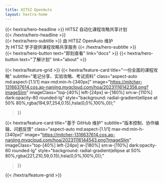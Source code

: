 ```yaml
---
title: HITSZ OpenAuto
layout: hextra-home
---
```


<!-- {{< hextra/hero-badge >}}

  <div class="w-2 h-2 rounded-full bg-primary-400"></div>
  <span> 开源</span>
  {{< icon name="arrow-circle-right" attributes="height=14" >}}
{{< /hextra/hero-badge >}} -->

<div class="mt-6 mb-6">
{{< hextra/hero-headline >}}
  HITSZ 自动化课程攻略共享计划&nbsp;<br class="sm:block hidden" />
{{< /hextra/hero-headline >}}
</div>

<div class="mb-12">
{{< hextra/hero-subtitle >}}
  由 HITSZ OpenAuto 维护&nbsp;<br class="sm:block hidden" />为 HITSZ 学子提供课程攻略共享服务
{{< /hextra/hero-subtitle >}}
</div>

<div class="mb-6">
  {{< hextra/hero-button text="即刻查看" link="docs" >}}
  <span class="ml-4"></span> <!-- Add this line to create space -->
  {{< hextra/hero-button text="了解计划" link="about" >}}
</div>

<div class="mt-6"></div>

{{< hextra/feature-grid >}}
  {{< hextra/feature-card
    title="一份全面的课程攻略"
    subtitle="笔记分享、实验攻略、考试资料"
    class="aspect-auto md:aspect-[1.1/1] max-md:min-h-[340px]"
    image="https://mitcher-1316637614.cos.ap-nanjing.myqcloud.com/hoa/20231116142356.png?imageSlim"
    imageClass="top-[40%] left-[24px] w-[180%] sm:w-[110%] dark:opacity-80 rounded-lg"
    style="background: radial-gradient(ellipse at 50% 80%,rgba(194,97,254,0.15),hsla(0,0%,100%,0));"
  >}}

  {{< hextra/feature-card
    title="基于 GitHub 维护"
    subtitle="版本控制、协作编辑、问题反馈"
    class="aspect-auto md:aspect-[1.1/1] max-md:min-h-[340px]"
    image="https://mitcher-1316637614.cos.ap-nanjing.myqcloud.com/hoa/20231116144543.png?imageSlim"
    imageClass="top-[40%] left-[24px] w-[180%] sm:w-[110%] dark:opacity-80 rounded-lg"
    style="background: radial-gradient(ellipse at 50% 80%,rgba(221,210,59,0.15),hsla(0,0%,100%,0));"
  >}}
  
{{< /hextra/feature-grid >}}

